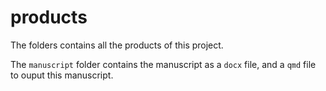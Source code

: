 # products

The folders contains all the products of this project.

The `manuscript` folder contains the manuscript as a `docx` file, and a `qmd` file to ouput this manuscript.
